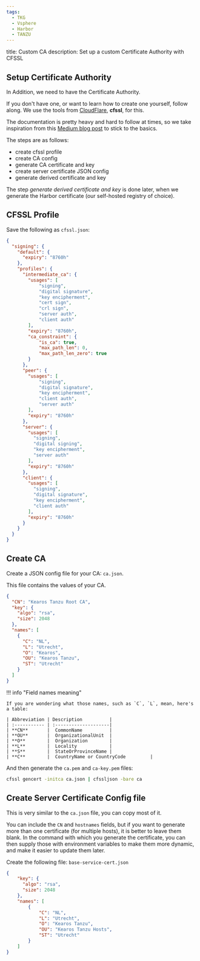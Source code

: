 ```yaml
---
tags:
  - TKG
  - Vsphere
  - Harbor
  - TANZU
---
```


title: Custom CA
description: Set up a custom Certificate Authority with CFSSL

## Setup Certificate Authority

In Addition, we need to have the Certificate Authority.

If you don't have one, or want to learn how to create one yourself, follow along.
We use the tools from [CloudFlare](https://github.com/cloudflare/cfssl), **cfssl**, for this.

The documentation is pretty heavy and hard to follow at times, so we take inspiration from this [Medium blog post](https://rob-blackbourn.medium.com/how-to-use-cfssl-to-create-self-signed-certificates-d55f76ba5781) to stick to the basics.

The steps are as follows:

* create cfssl profile
* create CA config
* generate CA certificate and key
* create server certificate JSON config
* generate derived certificate and key

The step _generate derived certificate and key_ is done later, when we generate the Harbor certificate (our self-hosted registry of choice).

## CFSSL Profile

Save the following as `cfssl.json`:

```json title="cfssl.json"
{
  "signing": {
    "default": {
      "expiry": "8760h"
    },
    "profiles": {
      "intermediate_ca": {
        "usages": [
            "signing",
            "digital signature",
            "key encipherment",
            "cert sign",
            "crl sign",
            "server auth",
            "client auth"
        ],
        "expiry": "8760h",
        "ca_constraint": {
            "is_ca": true,
            "max_path_len": 0,
            "max_path_len_zero": true
        }
      },
      "peer": {
        "usages": [
            "signing",
            "digital signature",
            "key encipherment",
            "client auth",
            "server auth"
        ],
        "expiry": "8760h"
      },
      "server": {
        "usages": [
          "signing",
          "digital signing",
          "key encipherment",
          "server auth"
        ],
        "expiry": "8760h"
      },
      "client": {
        "usages": [
          "signing",
          "digital signature",
          "key encipherment",
          "client auth"
        ],
        "expiry": "8760h"
      }
    }
  }
}
```

## Create CA

Create a JSON config file for your CA: `ca.json`.

This file contains the values of your CA.

```json title="ca.json"
{
  "CN": "Kearos Tanzu Root CA",
  "key": {
    "algo": "rsa",
    "size": 2048
  },
  "names": [
    {
      "C": "NL",
      "L": "Utrecht",
      "O": "Kearos",
      "OU": "Kearos Tanzu",
      "ST": "Utrecht"
    }
  ]
}
```

!!! info "Field names meaning"

    If you are wondering what those names, such as `C`, `L`, mean, here's a table:

    | Abbreviation | Description          |
    | :----------- | :--------------------|
    | **CN**       |  CommonName          |
    | **OU**       |  OrganizationalUnit  |
    | **O**        |  Organization        |        
    | **L**        |  Locality            |
    | **S**        |  StateOrProvinceName |   
    | **C**        |  CountryName or CountryCode         |       

And then generate the `ca.pem` and `ca-key.pem` files:

```sh
cfssl gencert -initca ca.json | cfssljson -bare ca
```

## Create Server Certificate Config file

This is very similar to the `ca.json` file, you can copy most of it.

You can include the `CN` and `hostnames` fields, but if you want to generate more than one certificate (for multiple hosts), it is better to leave them blank.
In the command with which you generate the certificate, you can then supply those with environment variables to make them more dynamic, and make it easier to update them later.

Create the following file: `base-service-cert.json`

```json title="base-service-cert.json"
{
    "key": {
      "algo": "rsa",
      "size": 2048
    },
    "names": [
        {
            "C": "NL",
            "L": "Utrecht",
            "O": "Kearos Tanzu",
            "OU": "Kearos Tanzu Hosts",
            "ST": "Utrecht"
        }
    ]
}
```
